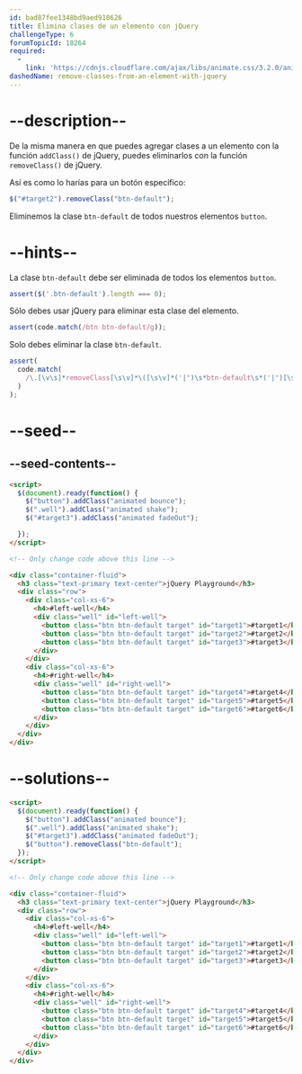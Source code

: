 ```yaml
---
id: bad87fee1348bd9aed918626
title: Elimina clases de un elemento con jQuery
challengeType: 6
forumTopicId: 18264
required:
  - 
    link: 'https://cdnjs.cloudflare.com/ajax/libs/animate.css/3.2.0/animate.css'
dashedName: remove-classes-from-an-element-with-jquery
---
```


# --description--

De la misma manera en que puedes agregar clases a un elemento con la función `addClass()` de jQuery, puedes eliminarlos con la función `removeClass()` de jQuery.

Así es como lo harías para un botón específico:

```js
$("#target2").removeClass("btn-default");
```

Eliminemos la clase `btn-default` de todos nuestros elementos `button`.

# --hints--

La clase `btn-default` debe ser eliminada de todos los elementos `button`.

```js
assert($('.btn-default').length === 0);
```

Sólo debes usar jQuery para eliminar esta clase del elemento.

```js
assert(code.match(/btn btn-default/g));
```

Solo debes eliminar la clase `btn-default`.

```js
assert(
  code.match(
    /\.[\v\s]*removeClass[\s\v]*\([\s\v]*('|")\s*btn-default\s*('|")[\s\v]*\)/gm
  )
);
```

# --seed--

## --seed-contents--

```html
<script>
  $(document).ready(function() {
    $("button").addClass("animated bounce");
    $(".well").addClass("animated shake");
    $("#target3").addClass("animated fadeOut");

  });
</script>

<!-- Only change code above this line -->

<div class="container-fluid">
  <h3 class="text-primary text-center">jQuery Playground</h3>
  <div class="row">
    <div class="col-xs-6">
      <h4>#left-well</h4>
      <div class="well" id="left-well">
        <button class="btn btn-default target" id="target1">#target1</button>
        <button class="btn btn-default target" id="target2">#target2</button>
        <button class="btn btn-default target" id="target3">#target3</button>
      </div>
    </div>
    <div class="col-xs-6">
      <h4>#right-well</h4>
      <div class="well" id="right-well">
        <button class="btn btn-default target" id="target4">#target4</button>
        <button class="btn btn-default target" id="target5">#target5</button>
        <button class="btn btn-default target" id="target6">#target6</button>
      </div>
    </div>
  </div>
</div>
```

# --solutions--

```html
<script>
  $(document).ready(function() {
    $("button").addClass("animated bounce");
    $(".well").addClass("animated shake");
    $("#target3").addClass("animated fadeOut");
    $("button").removeClass("btn-default");
  });
</script>

<!-- Only change code above this line -->

<div class="container-fluid">
  <h3 class="text-primary text-center">jQuery Playground</h3>
  <div class="row">
    <div class="col-xs-6">
      <h4>#left-well</h4>
      <div class="well" id="left-well">
        <button class="btn btn-default target" id="target1">#target1</button>
        <button class="btn btn-default target" id="target2">#target2</button>
        <button class="btn btn-default target" id="target3">#target3</button>
      </div>
    </div>
    <div class="col-xs-6">
      <h4>#right-well</h4>
      <div class="well" id="right-well">
        <button class="btn btn-default target" id="target4">#target4</button>
        <button class="btn btn-default target" id="target5">#target5</button>
        <button class="btn btn-default target" id="target6">#target6</button>
      </div>
    </div>
  </div>
</div>
```
